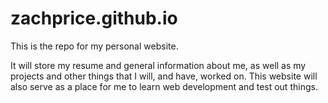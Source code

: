 zachprice.github.io
===================
This is the repo for my personal website.

It will store my resume and general information about me, as well as my projects and other things that I will, and have, worked on. This website will also serve as a place for me to learn web development and test out things.
